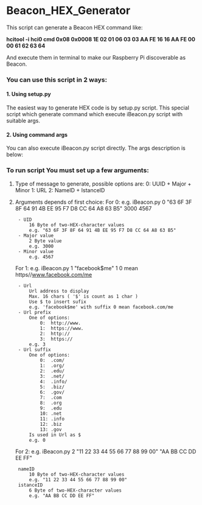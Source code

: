 # Beacon_HEX_Generator

        
This script can generate a Beacon HEX command like:

**hcitool -i hci0 cmd 0x08 0x0008 1E 02 01 06 03 03 AA FE 16 16 AA FE 00 00 61 62 63 64**

And execute them in terminal to make our Raspberry Pi discoverable as Beacon.

### You can use this script in 2 ways:

#### 1. Using setup.py

The easiest way to generate HEX code is by setup.py script. This special script which generate command which execute iBeacon.py script with suitable args. 

#### 2. Using command args

You can also execute iBeacon.py script directly. The args description is below:

### To run script You must set up a few arguments:

1. Type of message to generate, possible options are:
    0: UUID + Major + Minor
    1: URL
    2: NameID + IstanceID

2. Arguments depends of first choice:
    For 0:
        e.g. iBeacon.py 0 "63 6F 3F 8F 64 91 4B EE 95 F7 D8 CC 64 A8 63 B5" 3000 4567

        - UID
            16 Byte of two-HEX-character values
            e.g. "63 6F 3F 8F 64 91 4B EE 95 F7 D8 CC 64 A8 63 B5"
        - Major value
            2 Byte value
            e.g. 3000
        - Minor value
            e.g. 4567
    For 1:
        e.g.    iBeacon.py 1 "facebook$me" 1 0
        mean    https//www.facebook.com/me

        - Url
            Url address to display
            Max. 16 chars ( '$' is count as 1 char )
            Use $ to insert sufix
            e.g. 'facebook$me' with suffix 0 mean facebook.com/me
        - Url prefix
            One of options:
                0:  http://www.
                1:  https://www.
                2:  http://
                3:  https://
            e.g. 3
        - Url suffix
            One of options:
                0:	.com/
                1:	.org/
                2:	.edu/
                3:	.net/
                4:	.info/
                5:	.biz/
                6:	.gov/
                7:	.com
                8:	.org
                9:	.edu
                10:	.net
                11:	.info
                12:	.biz
                13:	.gov
            Is used in Url as $
            e.g. 0
    For 2:
        e.g. iBeacon.py 2 "11 22 33 44 55 66 77 88 99 00" "AA BB CC DD EE FF"

        nameID
            10 Byte of two-HEX-character values
            e.g. "11 22 33 44 55 66 77 88 99 00"
        istanceID
            6 Byte of two-HEX-character values
            e.g. "AA BB CC DD EE FF"

